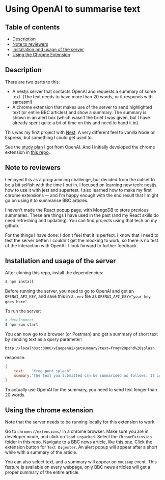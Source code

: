 # Using OpenAI to summarise text

## Table of contents

- [Description](#description)
- [Note to reviewers](#note-to-reviewers)
- [Installation and usage of the server](#installation-and-usage-of-the-server)
- [Using the Chrome Extension](#using-the-chrome-extension)

## Description

There are two parts to this: 
- A nestjs server that contacts OpenAI and requests a summary of some text. (The text needs to have more than 20 words, or it responds with sarcasm!)
- A chrome extension that makes use of the server to send highlighted text (or entire BBC articles) and show a summary. The summary is shown in an alert box (which wasn't the brief I was given, but I have already spent quite a bit of time on this and need to hand it in).

This was my first project with [Nest](https://github.com/nestjs/nest). A very different feel to vanilla Node or Espress, but something I could get used to. 

See the [study plan](./study-plan.md) I got from OpenAI. And I initially developed the chrome extension in [this repo](https://github.com/Samir70/Learning_Chrome_Extensions).

## Note to reviewers

I enjoyed this as a programming challenge, but decided from the outset to be a bit selfish with the time I put in. I focused on learning new tech: nestjs, how to use it with jest and supertest. I also learned how to make my first chrome extensions -- and I'm happy enough with the end result that I might go on using it to summarise BBC articles. 

I haven't made the React popup page, with MongoDB to store previous summaries. These are things I have used in the past (and my React skills do need refreshing and updating). You can find projects using that tech on my github.

For the things I have done: I don't feel that it is perfect. I know that I need to test the server better: I couldn't get the mocking to work, so there is no test of the interaction with OpenAI. I look forward to further feedback.

## Installation and usage of the server

After cloning this repo, install the dependencies:

```bash
$ npm install
```

Before running the server, you need to go to OpenAI and get an `OPENAI_API_KEY`, and save this in a `.env` file as `OPENAI_API_KEY="your key goes here"`.

To run the server:

```bash
# development
$ npm run start
```

You can now go to a browser (or Postman) and get a summary of short text by sending text as a query parameter:

```
http://localhost:3000/viaopenai/getsummary?text=frog%20pond%20splash
```
response:

```js
{
    text:	"frog pond splash"
    summary:"The text you submitted can be summarised as follows: It is a translation of a haiku expressing the inevitability of actions when free will is nothing but an illusion."
}	
```
To actually use OpenAI for the summary, you need to send text longer than 20 words.

## Using the chrome extension

Note that the server needs to be running locally for this extension to work.

Go to `chrome://extensions/` in a chrome browser. Make sure you are in developer mode, and click on `load unpacked`. Select the `ChromeExtension` folder in this repo. Navigate to a BBC news article, like [this one](https://www.bbc.co.uk/news/world-australia-65259342). Click the extension button for `Text Digester`. An alert popup will appear after a short while with a summary of the article.

You can also select text, and a summary will appear on `mouseup` event. This feature is available on every webpage, only BBC news articles will get a proper summary of the entire article.
